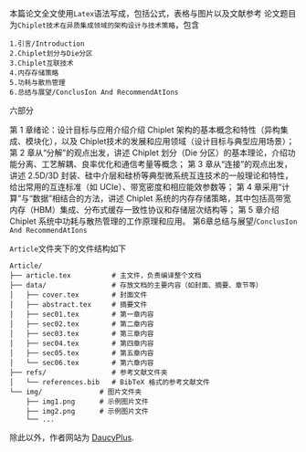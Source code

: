 本篇论文全文使用`Latex`语法写成，包括公式，表格与图片以及文献参考
论文题目为`Chiplet技术在异质集成领域的架构设计与技术策略`，包含
```
1.引言/Introduction
2.Chiplet划分与Die分区
3.Chiplet互联技术
4.内存存储策略
5.功耗与散热管理
6.总结与展望/ConclusIon And RecommendAtIons
```
六部分

第 1 章绪论：设计目标与应用介绍介绍 Chiplet 架构的基本概念和特性（异构集成、模块化），以及 Chiplet技术的发展和应用领域（设计目标与典型应用场景）；
第 2 章从“分解”的观点出发，讲述 Chiplet 划分（Die 分区）的基本理论，介绍功能分离、工艺解耦、良率优化和通信考量等概念；
第 3 章从“连接”的观点出发，讲述 2.5D/3D 封装、硅中介层和硅桥等典型微系统互连技术的一般理论和特性，给出常用的互连标准（如 UCIe）、带宽密度和相应能效参数等；
第 4 章采用“计算”与“数据”相结合的方法，讲述 Chiplet 系统的内存存储策略，其中包括高带宽内存（HBM）集成、分布式缓存一致性协议和存储层次结构等；
第 5 章介绍 Chiplet 系统中功耗与散热管理的工作原理和应用。
第6章总结与展望/`ConclusIon And RecommendAtIons`

`Article`文件夹下的文件结构如下
```
Article/
├── article.tex          # 主文件，负责编译整个文档
├── data/                # 存放文档的主要内容（如封面、摘要、章节等）
│   ├── cover.tex        # 封面文件
│   ├── abstract.tex     # 摘要文件
│   ├── sec01.tex        # 第一章内容
│   ├── sec02.tex        # 第二章内容
│   ├── sec03.tex        # 第三章内容
│   ├── sec04.tex        # 第四章内容
│   ├── sec05.tex        # 第五章内容
│   └── sec06.tex        # 第六章内容
├── refs/                # 参考文献文件夹
│   └── references.bib   # BibTeX 格式的参考文献文件
└── img/              # 图片文件夹
    ├── img1.png      # 示例图片文件
    ├── img2.png      # 示例图片文件
    └── ...
```

除此以外，作者网站为 [DaucyPlus](https://daucyplus.com).
